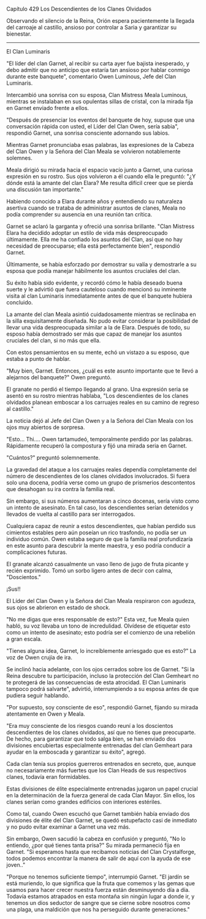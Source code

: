 
Capítulo 429 Los Descendientes de los Clanes Olvidados

Observando el silencio de la Reina, Orión espera pacientemente la llegada del carroaje al castillo, ansioso por controlar a Saria y garantizar su bienestar.

---

El Clan Luminaris

"El líder del clan Garnet, al recibir su carta ayer fue bajista inesperado, y debo admitir que no anticipo que estaría tan ansioso por hablar conmigo durante este banquete", comentario Owen Luminous, Jefe del Clan Luminaris.

Intercambió una sonrisa con su esposa, Clan Mistress Meala Luminous, mientras se instalaban en sus opulentas sillas de cristal, con la mirada fija en Garnet enviado frente a ellos.

"Después de presenciar los eventos del banquete de hoy, supuse que una conversación rápida con usted, el Líder del Clan Owen, sería sabia", respondió Garnet, una sonrisa consciente adornando sus labios.

Mientras Garnet pronunciaba esas palabras, las expresiones de la Cabeza del Clan Owen y la Señora del Clan Meala se volvieron notablemente solemnes.

Meala dirigió su mirada hacia el espacio vacío junto a Garnet, una curiosa expresión en su rostro. Sus ojos volvieron a él cuando ella le preguntó: "¿Y dónde está la amante del clan Elara? Me resulta difícil creer que se pierda una discusión tan importante."

Habiendo conocido a Elara durante años y entendiendo su naturaleza asertiva cuando se trataba de administrar asuntos de clanes, Meala no podía comprender su ausencia en una reunión tan crítica.

Garnet se aclaró la garganta y ofreció una sonrisa brillante. "Clan Mistress Elara ha decidido adoptar un estilo de vida más despreocupado últimamente. Ella me ha confiado los asuntos del Clan, así que no hay necesidad de preocuparse; ella está perfectamente bien", respondió Garnet.

Últimamente, se había esforzado por demostrar su valía y demostrarle a su esposa que podía manejar hábilmente los asuntos cruciales del clan.

Su éxito había sido evidente, y recordó cómo le había deseado buena suerte y le advirtió que fuera cauteloso cuando mencionó su inminente visita al clan Luminaris inmediatamente antes de que el banquete hubiera concluido.

La amante del clan Meala asintió cuidadosamente mientras se reclinaba en la silla exquisitamente diseñada. No pudo evitar considerar la posibilidad de llevar una vida despreocupada similar a la de Elara. Después de todo, su esposo había demostrado ser más que capaz de manejar los asuntos cruciales del clan, si no más que ella.

Con estos pensamientos en su mente, echó un vistazo a su esposo, que estaba a punto de hablar.

"Muy bien, Garnet. Entonces, ¿cuál es este asunto importante que te llevó a alejarnos del banquete?" Owen preguntó.

El granate no perdió el tiempo llegando al grano. Una expresión seria se asentó en su rostro mientras hablaba, "Los descendientes de los clanes olvidados planean emboscar a los carruajes reales en su camino de regreso al castillo."

La noticia dejó al Jefe del Clan Owen y a la Señora del Clan Meala con los ojos muy abiertos de sorpresa.

"Esto... Thi.... Owen tartamudeó, temporalmente perdido por las palabras. Rápidamente recuperó la compostura y fijó una mirada seria en Garnet.

"Cuántos?" preguntó solemnemente.

La gravedad del ataque a los carruajes reales dependía completamente del número de descendientes de los clanes olvidados involucrados. Si fuera solo una docena, podría verse como un grupo de prismerios descontentos que desahogan su ira contra la familia real.

Sin embargo, si sus números aumentaran a cinco docenas, sería visto como un intento de asesinato. En tal caso, los descendientes serían detenidos y llevados de vuelta al castillo para ser interrogados.

Cualquiera capaz de reunir a estos descendientes, que habían perdido sus cimientos estables pero aún poseían un rico trasfondo, no podía ser un individuo común. Owen estaba seguro de que la familia real profundizaría en este asunto para descubrir la mente maestra, y eso podría conducir a complicaciones futuras.

El granate alcanzó casualmente un vaso lleno de jugo de fruta picante y recién exprimido. Tomó un sorbo ligero antes de decir con calma, "Doscientos."

¡Sus!!

El Líder del Clan Owen y la Señora del Clan Meala respiraron con agudeza, sus ojos se abrieron en estado de shock.

"No me digas que eres responsable de esto?" Esta vez, fue Meala quien habló, su voz llevaba un tono de incredulidad. Olvídese de etiquetar esto como un intento de asesinato; esto podría ser el comienzo de una rebelión a gran escala.

"Tienes alguna idea, Garnet, lo increíblemente arriesgado que es esto?" La voz de Owen crujía de ira.

Se inclinó hacia adelante, con los ojos cerrados sobre los de Garnet. "Si la Reina descubre tu participación, incluso la protección del Clan Gemheart no te protegerá de las consecuencias de esta atrocidad. El Clan Luminaris tampoco podrá salvarte", advirtió, interrumpiendo a su esposa antes de que pudiera seguir hablando.

"Por supuesto, soy consciente de eso", respondió Garnet, fijando su mirada atentamente en Owen y Meala.

"Era muy consciente de los riesgos cuando reuní a los doscientos descendientes de los clanes olvidados, así que no tienes que preocuparte. De hecho, para garantizar que todo salga bien, se han enviado dos divisiones encubiertas especialmente entrenadas del clan Gemheart para ayudar en la emboscada y garantizar su éxito", agregó.

Cada clan tenía sus propios guerreros entrenados en secreto, que, aunque no necesariamente más fuertes que los Clan Heads de sus respectivos clanes, todavía eran formidables.

Estas divisiones de élite especialmente entrenadas jugaron un papel crucial en la determinación de la fuerza general de cada Clan Mayor. Sin ellos, los clanes serían como grandes edificios con interiores estériles.

Como tal, cuando Owen escuchó que Garnet también había enviado dos divisiones de élite del Clan Garnet, se quedó estupefacto casi de inmediato y no pudo evitar examinar a Garnet una vez más.

Sin embargo, Owen sacudió la cabeza en confusión y preguntó, "No lo entiendo, ¿por qué tienes tanta prisa?" Su mirada permaneció fija en Garnet. "Si esperamos hasta que recibamos noticias del Clan Crystalforge, todos podemos encontrar la manera de salir de aquí con la ayuda de ese joven.."

"Porque no tenemos suficiente tiempo", interrumpió Garnet. "El jardín se está muriendo, lo que significa que la fruta que comemos y las gemas que usamos para hacer crecer nuestra fuerza están desminuyendo día a día. Todavía estamos atrapados en esta montaña sin ningún lugar a donde ir, y tenemos un dios seductor de sangre que se cierne sobre nosotros como una plaga, una maldición que nos ha perseguido durante generaciones."
